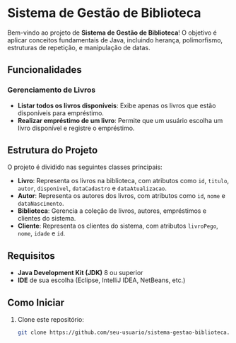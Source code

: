 # Sistema de Gestão de Biblioteca

Bem-vindo ao projeto de **Sistema de Gestão de Biblioteca**! O objetivo é aplicar conceitos fundamentais de Java, incluindo herança, polimorfismo, estruturas de repetição, e manipulação de datas.

## Funcionalidades

### Gerenciamento de Livros
- **Listar todos os livros disponíveis**: Exibe apenas os livros que estão disponíveis para empréstimo.
- **Realizar empréstimo de um livro**: Permite que um usuário escolha um livro disponível e registre o empréstimo.

## Estrutura do Projeto

O projeto é dividido nas seguintes classes principais:

- **Livro**: Representa os livros na biblioteca, com atributos como `id`, `titulo`, `autor`, `disponivel`, `dataCadastro` e `dataAtualizacao`.
- **Autor**: Representa os autores dos livros, com atributos como `id`, `nome` e `dataNascimento`.
- **Biblioteca**: Gerencia a coleção de livros, autores, empréstimos e clientes do sistema.
- **Cliente**: Representa os clientes do sistema, com atributos `livroPego`, `nome`, `idade` e `id`.
## Requisitos

- **Java Development Kit (JDK)** 8 ou superior
- **IDE** de sua escolha (Eclipse, IntelliJ IDEA, NetBeans, etc.)

## Como Iniciar

1. Clone este repositório:
   ```bash
   git clone https://github.com/seu-usuario/sistema-gestao-biblioteca.git
